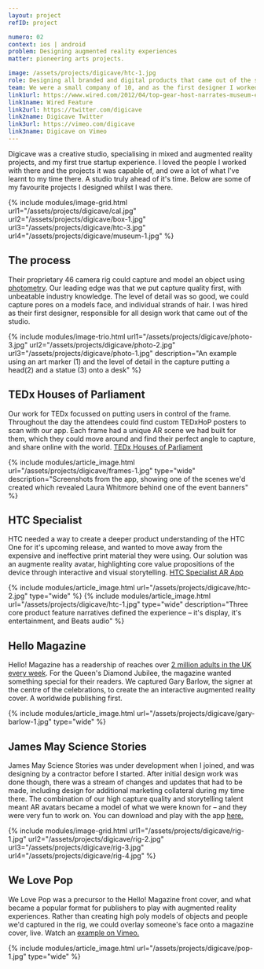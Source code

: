 ```yaml
---
layout: project
refID: project

numero: 02
context: ios | android
problem: Designing augmented reality experiences
matter: pioneering arts projects.

image: /assets/projects/digicave/htc-1.jpg
role: Designing all branded and digital products that came out of the studio. Covering all app and UX concepts to designing final pixels.
team: We were a small company of 10, and as the first designer I worked closely with the CEO, Creative, Sales and Technical Directors.
link1url: https://www.wired.com/2012/04/top-gear-host-narrates-museum-exhibits-as-augmented-reality-avatar/
link1name: Wired Feature
link2url: https://twitter.com/digicave
link2name: Digicave Twitter
link3url: https://vimeo.com/digicave
link3name: Digicave on Vimeo
---
```


Digicave was a creative studio, specialising in mixed and augmented reality projects, and my first true startup experience. I loved the people I worked with there and the projects it was capable of, and owe a lot of what I've learnt to my time there. A studio truly ahead of it's time. Below are some of my favourite projects I designed whilst I was there.

{% include modules/image-grid.html url1="/assets/projects/digicave/cal.jpg" url2="/assets/projects/digicave/box-1.jpg" url3="/assets/projects/digicave/htc-3.jpg" url4="/assets/projects/digicave/museum-1.jpg" %}

## The process

Their proprietary 46 camera rig could capture and model an object using [photometry](https://en.wikipedia.org/wiki/Photometry_(optics)). Our leading edge was that we put capture quality first, with unbeatable industry knowledge. The level of detail was so good, we could capture pores on a models face, and individual strands of hair. I was hired as their first designer, responsible for all design work that came out of the studio.

{% include modules/image-trio.html url1="/assets/projects/digicave/photo-3.jpg" url2="/assets/projects/digicave/photo-2.jpg" url3="/assets/projects/digicave/photo-1.jpg" description="An example using an art marker (1) and the level of detail in the capture putting a head(2) and a statue (3) onto a desk" %}

## TEDx Houses of Parliament

Our work for TEDx focussed on putting users in control of the frame. Throughout the day the attendees could find custom TEDxHoP posters to scan with our app. Each frame had a unique AR scene we had built for them, which they could move around and find their perfect angle to capture, and share online with the world. [TEDx Houses of Parliament](https://play.google.com/store/apps/details?id=com.digicave.tedxhopframes)

{% include modules/article_image.html url="/assets/projects/digicave/frames-1.jpg" type="wide" description="Screenshots from the app, showing one of the scenes we'd created which revealed Laura Whitmore behind one of the event banners" %}

## HTC Specialist

HTC needed a way to create a deeper product understanding of the HTC One for it's upcoming release, and wanted to move away from the expensive and ineffective print material they were using. Our solution was an augmente reality avatar, highlighting core value propositions of the device through interactive and visual storytelling. [HTC Specialist AR App](https://play.google.com/store/apps/details?id=com.digicave.htc.specialist.ar)


{% include modules/article_image.html url="/assets/projects/digicave/htc-2.jpg" type="wide" %}
{% include modules/article_image.html url="/assets/projects/digicave/htc-1.jpg" type="wide" description="Three core product feature narratives defined the experience – it's display, it's entertainment, and Beats audio" %}

## Hello Magazine

​Hello! Magazine has a readership of reaches over [2 million adults in the UK every week](http://www.hellomagazine.com/marketing/marketing01.html). For the Queen's Diamond Jubilee, the magazine wanted something special for their readers. We captured Gary Barlow, the signer at the centre of the celebrations, to create the an interactive augmented reality cover. A worldwide publishing first.

{% include modules/article_image.html url="/assets/projects/digicave/gary-barlow-1.jpg" type="wide" %}

## James May Science Stories

James May Science Stories was under development when I joined, and was designing by a contractor before I started. After initial design work was done though, there was a stream of changes and updates that had to be made, including design for additional marketing collateral during my time there. The combination of our high capture quality and storytelling talent meant AR avatars became a model of what we were known for – and they were very fun to work on. You can download and play with the app [here.](https://itunes.apple.com/pk/app/james-mays-science-stories/id517111167?mt=8)

{% include modules/image-grid.html url1="/assets/projects/digicave/rig-1.jpg" url2="/assets/projects/digicave/rig-2.jpg" url3="/assets/projects/digicave/rig-3.jpg" url4="/assets/projects/digicave/rig-4.jpg" %}

## We Love Pop

We Love Pop was a precursor to the Hello! Magazine front cover, and what became a popular format for publishers to play with augmented reality experiences. Rather than creating high poly models of objects and people we'd captured in the rig, we could overlay someone's face onto a magazine cover, live. Watch an [example on Vimeo.](https://vimeo.com/84395127)

{% include modules/article_image.html url="/assets/projects/digicave/pop-1.jpg" type="wide" %}
